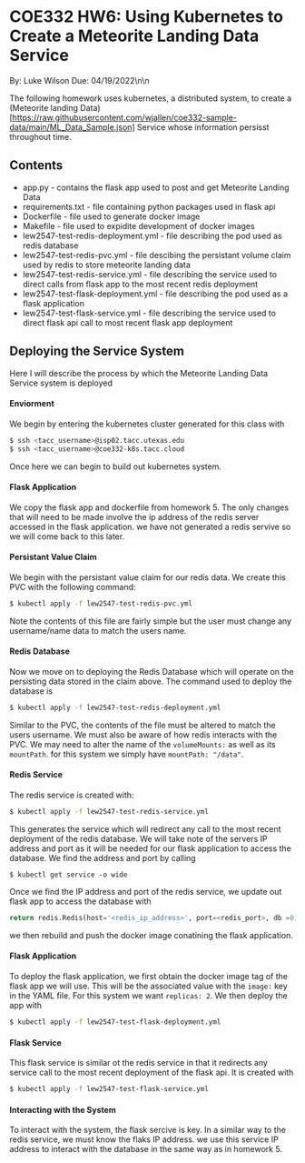 # COE332 HW6: Using Kubernetes to Create a Meteorite Landing Data Service

By: Luke Wilson
Due: 04/19/2022\n\n

The following homework uses kubernetes, a distributed system, to create a (Meteorite landing Data)[https://raw.githubusercontent.com/wjallen/coe332-sample-data/main/ML_Data_Sample.json] Service whose information persisst throughout time. 

## Contents

- app.py - contains the flask app used to post and get Meteorite Landing Data
- requirements.txt - file containing python packages used in flask api
- Dockerfile - file used to generate docker image
- Makefile - file used to expidite development of docker images
- lew2547-test-redis-deployment.yml - file describing the pod used as redis database
- lew2547-test-redis-pvc.yml - file descibing the persistant volume claim used by redis to store meteorite landing data
- lew2547-test-redis-service.yml - file describing the service used to direct calls from flask app to the most recent redis deployment
- lew2547-test-flask-deployment.yml - file describing the pod used as a flask application
- lew2547-test-flask-service.yml - file describing the service used to direct flask api call to most recent flask app deployment

## Deploying the Service System

Here I will describe the process by which the Meteorite Landing Data Service system is deployed

#### Enviorment

We begin by entering the kubernetes cluster generated for this class with 
```bash
$ ssh <tacc_username>@isp02.tacc.utexas.edu
$ ssh <tacc_username>@coe332-k8s.tacc.cloud
```
Once here we can begin to build out kubernetes system.

#### Flask Application

We copy the flask app and dockerfile from homework 5. The only changes that will need to be made involve the ip address of the redis server accessed in the flask application. we have not generated a redis servive so we will come back to this later.

#### Persistant Value Claim

We begin with the persistant value claim for our redis data. We create this PVC with the following command:
```bash
$ kubectl apply -f lew2547-test-redis-pvc.yml
```
Note the contents of this file are fairly simple but the user must change any username/name data to match the users name.

#### Redis Database

Now we move on to deploying the Redis Database which will operate on the persisting data stored in the claim above. The command used to deploy the database is
```bash
$ kubectl apply -f lew2547-test-redis-deployment.yml
```
Similar to the PVC, the contents of the file must be altered to match the users username. We must also be aware of how redis interacts with the PVC. We may need to alter the name of the ```volumeMounts:``` as well as its ```mountPath```. for this system we simply have ```mountPath: "/data"```.

#### Redis Service

The redis service is created with:
```bash
$ kubectl apply -f lew2547-test-redis-service.yml
```
This generates the service which will redirect any call to the most recent deployment of the redis database. We will take note of the servers IP address and port as it will be needed for our flask application to access the database. We find the address and port by calling
```
$ kubectl get service -o wide
```
Once we find the IP address and port of the redis service, we update out flask app to access the database with
```python
return redis.Redis(host='<redis_ip_address>', port=<redis_port>, db =0)
```
we then rebuild and push the docker image conatining the flask application.

#### Flask Application

To deploy the flask application, we first obtain the docker image tag of the flask app we will use. This will be the associated value with the ```image:``` key in the YAML file. For this system we want ```replicas: 2```. We then deploy the app with 
```bash
$ kubectl apply -f lew2547-test-flask-deployment.yml
```

#### Flask Service

This flask service is similar ot the redis service in that it redirects any service call to the most recent deployment of the flask api. It is created with
```bash
$ kubectl apply -f lew2547-test-flask-service.yml
```

#### Interacting with the System

To interact with the system, the flask sercive is key. In a similar way to the redis service, we must know the flaks IP address. we use this service IP address to interact with the database in the same way as in homework 5.

